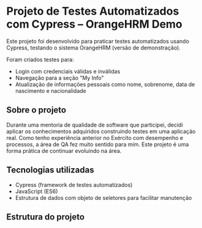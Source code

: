 # Projeto de Testes Automatizados com Cypress – OrangeHRM Demo

Este projeto foi desenvolvido para praticar testes automatizados usando Cypress, testando o sistema OrangeHRM (versão de demonstração).

Foram criados testes para:

- Login com credenciais válidas e inválidas
- Navegação para a seção "My Info"
- Atualização de informações pessoais como nome, sobrenome, data de nascimento e nacionalidade

## Sobre o projeto

Durante uma mentoria de qualidade de software que participei, decidi aplicar os conhecimentos adquiridos construindo testes em uma aplicação real. Como tenho experiência anterior no Exército com desempenho e processos, a área de QA fez muito sentido para mim. Este projeto é uma forma prática de continuar evoluindo na área.

## Tecnologias utilizadas

- Cypress (framework de testes automatizados)
- JavaScript (ES6)
- Estrutura de dados com objeto de seletores para facilitar manutenção

## Estrutura do projeto

